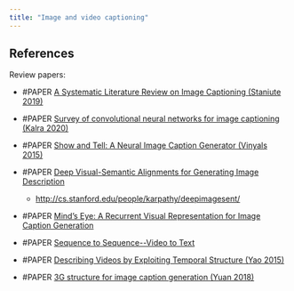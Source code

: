 ```yaml
---
title: "Image and video captioning"
---
```



## References
Review papers: 
- #PAPER [A Systematic Literature Review on Image Captioning (Staniute 2019)](https://www.mdpi.com/2076-3417/9/10/2024/htm)
- #PAPER [Survey of convolutional neural networks for image captioning (Kalra 2020)](https://www.tandfonline.com/doi/abs/10.1080/02522667.2020.1715602)

- #PAPER [Show and Tell: A Neural Image Caption Generator (Vinyals 2015)](https://arxiv.org/abs/1411.4555)
- #PAPER [Deep Visual-Semantic Alignments for Generating Image Description](http://cs.stanford.edu/people/karpathy/cvpr2015.pdf)
	- http://cs.stanford.edu/people/karpathy/deepimagesent/
- #PAPER [Mind’s Eye: A Recurrent Visual Representation for Image Caption Generation](http://www.cs.cmu.edu/~xinleic/papers/cvpr15_rnn.pdf)
- #PAPER [Sequence to Sequence--Video to Text](http://arxiv.org/abs/1505.00487)
- #PAPER [Describing Videos by Exploiting Temporal Structure (Yao 2015)](http://arxiv.org/abs/1502.08029)
- #PAPER [3G structure for image caption generation (Yuan 2018)](https://arxiv.org/abs/1904.09544)